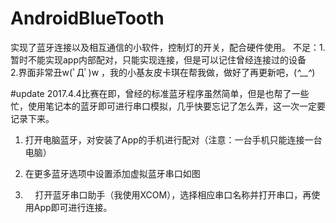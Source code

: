 # AndroidBlueTooth
实现了蓝牙连接以及相互通信的小软件，控制灯的开关，配合硬件使用。
不足：1.暂时不能实现app内部配对，只能实现连接，但是可以记住曾经连接过的设备
      2.界面非常丑w(ﾟДﾟ)w ，我的小基友皮卡琪在帮我做，做好了再更新吧，(*^__^*) 
      
#update
2017.4.4比赛在即，曾经的标准蓝牙程序虽然简单，但是也帮了一些忙，使用笔记本的蓝牙即可进行串口模拟，几乎快要忘记了怎么弄，这一次一定要记录下来。
1.	打开电脑蓝牙，对安装了App的手机进行配对（注意：一台手机只能连接一台电脑）

2.	在更多蓝牙选项中设置添加虚拟蓝牙串口如图
 
3.     打开蓝牙串口助手（我使用XCOM），选择相应串口名称并打开串口，再使用App即可进行连接。
